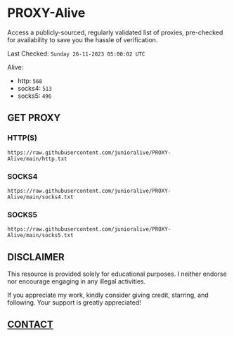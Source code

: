 # PROXY-Alive

Access a publicly-sourced, regularly validated list of proxies, pre-checked for availability to save you the hassle of verification.

Last Checked: `Sunday 26-11-2023 05:00:02 UTC`

Alive:
- http: `568`
- socks4: `513`
- socks5: `496`

## GET PROXY

### HTTP(S)

```https://raw.githubusercontent.com/junioralive/PROXY-Alive/main/http.txt```

### SOCKS4

```https://raw.githubusercontent.com/junioralive/PROXY-Alive/main/socks4.txt```

### SOCKS5

```https://raw.githubusercontent.com/junioralive/PROXY-Alive/main/socks5.txt```

## DISCLAIMER

This resource is provided solely for educational purposes. I neither endorse nor encourage engaging in any illegal activities.

If you appreciate my work, kindly consider giving credit, starring, and following. Your support is greatly appreciated! 

## [CONTACT](https://t.me/TheJuniorAlive)
